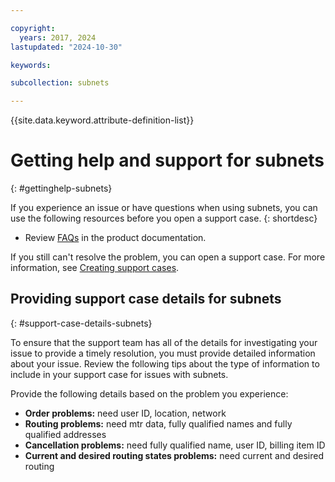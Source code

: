 ```yaml
---

copyright:
  years: 2017, 2024
lastupdated: "2024-10-30"

keywords: 

subcollection: subnets

---
```


{{site.data.keyword.attribute-definition-list}}

# Getting help and support for subnets
{: #gettinghelp-subnets}

If you experience an issue or have questions when using subnets, you can use the following resources before you open a support case. 
{: shortdesc}

* Review [FAQs](/docs/subnets?topic=subnets-faq) in the product documentation.

If you still can't resolve the problem, you can open a support case. For more information, see [Creating support cases](/docs/account?topic=account-open-case&interface=ui).

## Providing support case details for subnets
{: #support-case-details-subnets}

To ensure that the support team has all of the details for investigating your issue to provide a timely resolution, you must provide detailed information about your issue. Review the following tips about the type of information to include in your support case for issues with subnets.

Provide the following details based on the problem you experience:

* **Order problems:** need user ID, location, network
* **Routing problems:** need mtr data, fully qualified names and fully qualified addresses
* **Cancellation problems:** need fully qualified name, user ID, billing item ID
* **Current and desired routing states problems:** need current and desired routing
